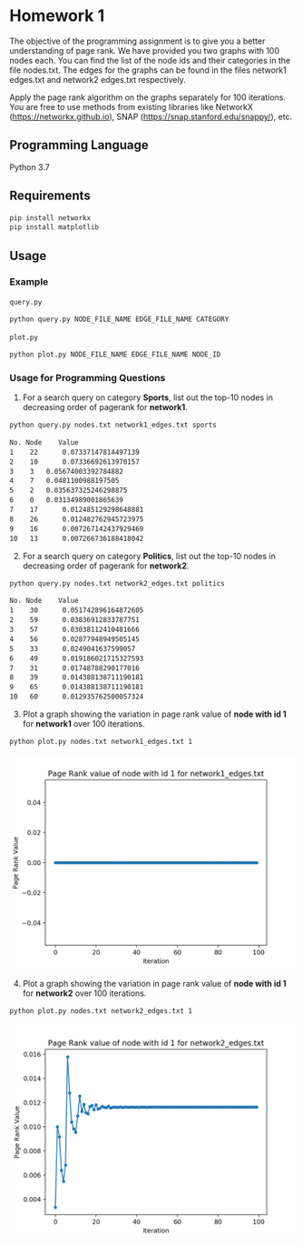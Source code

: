 # Homework 1

The objective of the programming assignment is to give you a better understanding of page rank. We have provided you two graphs with 100 nodes each. You can find the list of the node ids and their categories in the file nodes.txt. The edges for the graphs can be found in the files network1 edges.txt and network2 edges.txt respectively.

Apply the page rank algorithm on the graphs separately for 100 iterations. You are free to use methods from existing libraries like NetworkX (https://networkx.github.io), SNAP (https://snap.stanford.edu/snappy/), etc.

## Programming Language

Python 3.7

## Requirements

```bash
pip install networkx
pip install matplotlib
```

## Usage

### Example

`query.py`

```bash
python query.py NODE_FILE_NAME EDGE_FILE_NAME CATEGORY
```

`plot.py`

```bash
python plot.py NODE_FILE_NAME EDGE_FILE_NAME NODE_ID
```

### Usage for Programming Questions

1. For a search query on category **Sports**, list out the top-10 nodes in decreasing order of pagerank for **network1**.

```bash
python query.py nodes.txt network1_edges.txt sports
```

```txt
No.	Node	Value
1 	 22 	 0.07337147814497139
2 	 10 	 0.07336692613970157
3 	 3 	 0.05674003392784882
4 	 7 	 0.0481100988197505
5 	 2 	 0.035637325246298875
6 	 0 	 0.03134989001865639
7 	 17 	 0.012485129298648881
8 	 26 	 0.012482762945723975
9 	 16 	 0.007267142437929469
10 	 13 	 0.007266736188418042
```

2. For a search query on category **Politics**, list out the top-10 nodes in decreasing order
of pagerank for **network2**.

```bash
python query.py nodes.txt network2_edges.txt politics
```

```txt
No.	Node	Value
1 	 30 	 0.051742896164872605
2 	 59 	 0.03836912833787751
3 	 57 	 0.03038112410481666
4 	 56 	 0.02877948949505145
5 	 33 	 0.0249041637599057
6 	 49 	 0.019186021715327593
7 	 31 	 0.01748788290177016
8 	 39 	 0.014388138711190181
9 	 65 	 0.014388138711190181
10 	 60 	 0.012935762500057324
```

3. Plot a graph showing the variation in page rank value of **node with id 1** for **network1**
over 100 iterations.

```bash
python plot.py nodes.txt network1_edges.txt 1
```

![network1](img/figure_1.png)


4. Plot a graph showing the variation in page rank value of **node with id 1** for **network2** over 100 iterations.

```bash
python plot.py nodes.txt network2_edges.txt 1
```

![network2](img/figure_2.png)